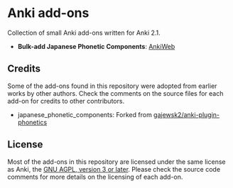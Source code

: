 # Anki add-ons

Collection of small Anki add-ons written for Anki 2.1.

* **Bulk-add Japanese Phonetic Components**: [AnkiWeb](https://ankiweb.net/shared/info/1362659377)

## Credits

Some of the add-ons found in this repository were adopted from earlier works by other authors. Check the comments on the source files for each add-on for credits to other contributors.

* japanese_phonetic_components: Forked from [gajewsk2/anki-plugin-phonetics](https://github.com/gajewsk2/anki-plugin-phonetics)


## License

Most of the add-ons in this repository are licensed under the same license as Anki, the [GNU AGPL, version 3 or later](https://www.gnu.org/licenses/agpl.html). Please check the source code comments for more details on the licensing of each add-on.
